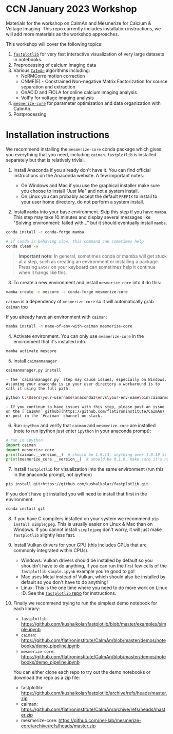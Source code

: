# CCN January 2023 Workshop

Materials for the workshop on CaImAn and Mesmerize for Calcium & Voltage Imaging. This repo currently includes installation instructions, we will add more materials as the workshop approaches.

This workshop will cover the following topics:

1. [`fastplotlib`](https://github.com/kushalkolar/fastplotlib) for very fast interactive visualization of very large datasets in notebooks.
2. Preprocessing of calcium imaging data
3. Various [`CaImAn`](https://github.com/flatironinstitute/CaImAn) algorithms including:
    - NoRMCorre motion correction
    - CNMF(E) - Constrained Non-negative Matrix Factorization for source separation and extraction
    - OnACID and FIOLA for online calcium imaging analysis
    - VolPy for voltage imaging analysis
4. [`mesmerize-core`](https://github.com/nel-lab/mesmerize-core) for parameter optimization and data organization with CaImAn.
5. Postprocessing

# Installation instructions

We recommend installing the `mesmerize-core` conda package which gives you everything that you need, including `caiman`. `fastplotlib` is installed separately but that is relatively trivial.

1. Install Anaconda if you already don't have it. You can find official instructions on the Anaconda website. A few important notes:
    - On Windows and Mac if you use the graphical installer make sure you choose to install *"Just Me"* and not a system install.
    - On Linux you can probably accept the default `PREFIX` to install to your user home directory, do not perform a system install.
  
2. Install `mamba` into your base environment. Skip this step if you have `mamba`. This step may take 10 minutes and display several messages like "Solving environment: failed with..." but it should eventually install `mamba`.

```bash
conda install -c conda-forge mamba

# if conda is behaving slow, this command can sometimes help
conda clean -a
```

> **Important note:** In general, sometimes conda or mamba will get stuck at a step, such as creating an environment or installing a package. Pressing `Enter` on your keyboard can sometimes help it continue when it hangs like this.

3. To create a new environment and install `mesmerize-core` into it do this:

```bash
mamba create -n mescore -c conda-forge mesmerize-core
```

 `caiman` is a dependency of `mesmerize-core` so it will automatically grab `caiman` too

 If you already have an environment with `caiman`:

```bash
mamba install -n name-of-env-with-caiman mesmerize-core
```

4. Activate environment. You can only use `mesmerize-core` in the environment that it's installed into.

```bash
mamba activate mescore
```

5. Install `caimanmanager`

```bash
caimanmanager.py install
```

    - The `caimanmanager.py` step may cause issues, especially on Windows. Assuming your anaconda is in your user directory a workaround is to call it using the full path:

```bash
python C:\Users\your-username\anaconda3\envs\your-env-name\bin\caimanmanager.py install
```

    - If you continue to have issues with this step, please post an issue on the [`CaImAn` github](https://github.com/flatironinstitute/CaImAn) or post in the `#caiman` channel on slack.

6. Run `ipython` and verify that `caiman` and `mesmerize_core` are installed (note to run ipython just enter `ipython` in your anaconda prompt):

```python
# run in ipython
import caiman
import mesmerize_core
print(caiman.__version__)  # should be 1.9.13, anything over 1.9.10 is mostly fine for the workshop but we recommend 1.9.13
print(mesmerize_core.__version__)  # should be 0.1.0, make sure it's not the 0.1.0.b1 beta version
```

7. Install `fastplotlib` for visualization into the same environment (run this in the anaconda prompt, not ipython)

```bash
pip install git+https://github.com/kushalkolar/fastplotlib.git
```

 If you don't have git installed you will need to install that first in the environment:

```bash
conda install git
```

8. If you have C compilers installed on your system we recommend `pip install simplejpeg`. This is usually easier on Linux & Mac than on Windows. If you cannot install `simplejpeg` don't worry, it will just make `fastplotlib` slightly less fast.

9. Install Vulkan drivers for your GPU (this includes GPUs that are commonly integrated within CPUs).
    - Windows: Vulkan drivers should be installed by default so you shouldn't have to do anything, if you can run the first few cells of the `fastplotlib` `simple.ipynb` example you're good to go!
    - Mac uses Metal instead of Vulkan, which should also be installed by default so you don't have to do anything!
    - Linux: This is the one time where you need to do more work on Linux :D. See the [`fastplotlib` repo](https://github.com/kushalkolar/fastplotlib#linux) for instructions.

10. Finally we recommend trying to run the simplest demo notebook for each library:
    - `fastplotlib`: https://github.com/kushalkolar/fastplotlib/blob/master/examples/simple.ipynb
    - `caiman`: https://github.com/flatironinstitute/CaImAn/blob/master/demos/notebooks/demo_pipeline.ipynb
    - `mesmerize-core`: https://github.com/flatironinstitute/CaImAn/blob/master/demos/notebooks/demo_pipeline.ipynb

     You can either clone each repo to try out the demo notebooks or download the repo as a zip file:

      - fastplotlib: https://github.com/kushalkolar/fastplotlib/archive/refs/heads/master.zip
      - caiman: https://github.com/flatironinstitute/CaImAn/archive/refs/heads/master.zip
      - mesmerize-core: https://github.com/nel-lab/mesmerize-core/archive/refs/heads/master.zip
